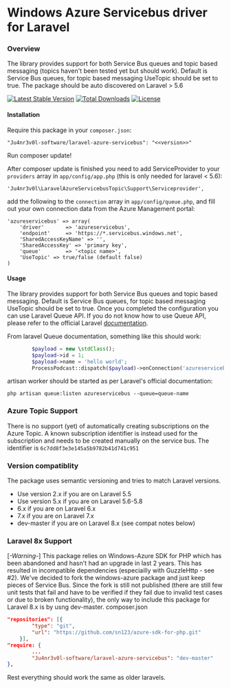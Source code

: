Windows Azure Servicebus driver for Laravel
=================================================
### Overview
The library provides support for both Service Bus queues and topic based messaging (topics haven't been tested yet but should work). Default is Service Bus queues, for topic based messaging UseTopic should be set to true. The package should be auto discovered on Laravel > 5.6

[![Latest Stable Version](https://poser.pugx.org/Ju4nr3v0l-software/laravel-azure-servicebus/v/stable)](https://packagist.org/packages/Ju4nr3v0l-software/laravel-azure-servicebus)
[![Total Downloads](https://poser.pugx.org/Ju4nr3v0l-software/laravel-azure-servicebus/downloads)](https://packagist.org/packages/Ju4nr3v0l-software/laravel-azure-servicebus)
[![License](https://poser.pugx.org/Ju4nr3v0l-software/laravel-azure-servicebus/license)](https://packagist.org/packages/Ju4nr3v0l-software/laravel-azure-servicebus)
#### Installation

Require this package in your `composer.json`:

	"Ju4nr3v0l-software/laravel-azure-servicebus": "<<version>>"

Run composer update!

After composer update is finished you need to add ServiceProvider to your `providers` array in `app/config/app.php` (this is only needed for laravel < 5.6):

	'Ju4nr3v0l\LaravelAzureServicebusTopic\Support\Serviceprovider',

add the following to the `connection` array in `app/config/queue.php`, and fill out your own connection data from the Azure Management portal:

	'azureservicebus' => array(
        'driver'       => 'azureservicebus',
        'endpoint'     => 'https://*.servicebus.windows.net',
        'SharedAccessKeyName' => '',
        'SharedAccessKey' => 'primary key',
        'queue'        => '<topic name>',
        'UseTopic' => true/false (default false)
    )

#### Usage
The library provides support for both Service Bus queues and topic based messaging. Default is Service Bus queues, for topic based messaging UseTopic should be set to true.
Once you completed the configuration you can use Laravel Queue API. If you do not know how to use Queue API, please refer to the official Laravel [documentation](http://laravel.com/docs/queues).

From laravel Queue documentation, something like this should work:
```php
        $payload = new \stdClass();
        $payload->id = 1;
        $payload->name = 'hello world';
        ProcessPodcast::dispatch($payload)->onConnection('azureservicebus')->onQueue('queue-name');
```
artisan worker should be started as per Laravel's official documentation:

```shell
php artisan queue:listen azureservicebus --queue=queue-name
```
### Azure Topic Support
There is no support (yet) of automatically creating subscriptions on the Azure Topic. A known subscription identifier is instead used for the subscription and needs to be created manually on the service bus. The identifier is `6c7dd8f3e3e145a5b9782b41d741c951`

### Version compatiblity
The package uses semantic versioning and tries to match Laravel versions.

* Use version 2.x if you are on Laravel 5.5
* Use version 5.x if you are on Laravel 5.6-5.8
* 6.x if you are on Laravel 6.x
* 7.x if you are on Laravel 7.x
* dev-master if you are on Laravel 8.x (see compat notes below)

### Laravel 8x Support
[*-Warning-*] This package relies on Windows-Azure SDK for PHP which has been abandoned and hasn't had an upgrade in last 2 years. This has resulted in incompatible dependencies (especiailly with GuzzleHttp - see #2). We've decided to fork the windows-azure package and just keep pieces of Service Bus. Since the fork is still not published (there are still few unit tests that fail and have to be verified if they fail due to invalid test cases or due to broken functionality), the only way to include this package for Laravel 8.x is by usng dev-master. 
composer.json
```json
"repositories": [{
        "type": "git",
        "url": "https://github.com/sn123/azure-sdk-for-php.git"
    }],
"require: {
        ...
        "Ju4nr3v0l-software/laravel-azure-servicebus": "dev-master"
},

```
Rest everything should work the same as older laravels. 
